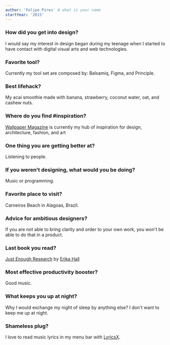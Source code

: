 ```yaml
---
author: 'Felipe Pires' # what is your name
startYear: '2015'
---
```


### How did you get into design?

I would say my interest in design began during my teenage when I started to have contact with digital visual arts and web technologies.

### Favorite tool?

Currently my tool set are composed by: Balsamiq, Figma, and Principle.

### Best lifehack?

My acai smoothie made with banana, strawberry, coconut water, oat, and cashew nuts.

### Where do you find #inspiration?

[Wallpaper Magazine](https://www.wallpaper.com/]) is currently my hub of inspiration for design, architecture, fashion, and art

### One thing you are getting better at?

Listening to people.

### If you weren’t designing, what would you be doing?

Music or programming.

### Favorite place to visit?

Carneiros Beach in Alagoas, Brazil.

### Advice for ambitious designers?

If you are not able to bring clarity and order to your own work, you won't be able to do that in a product.

### Last book you read?

[Just Enough Research](https://abookapart.com/products/just-enough-research) by [Erika Hall](https://twitter.com/mulegirl?s=17)

### Most effective productivity booster?

Good music.

### What keeps you up at night?

Why I would exchange my night of sleep by anything else? I don't want to keep me up at night.

### Shameless plug?

I love to read music lyrics in my menu bar with [LyricsX](https://apps.apple.com/us/app/lyricsx/id1254743014?mt=12).
